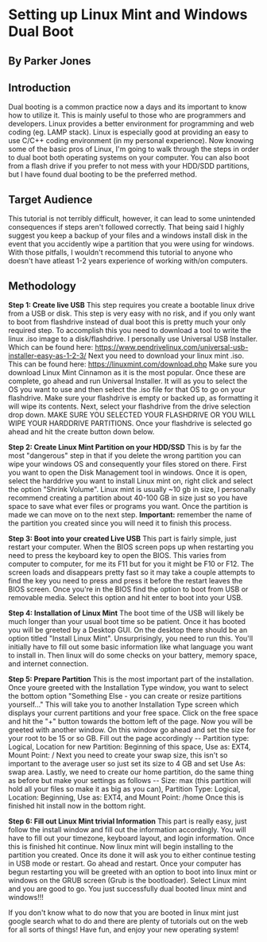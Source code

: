 # Setting up Linux Mint and Windows Dual Boot

## **By Parker Jones**

## Introduction
Dual booting is a common practice now a days and its important to know how to utilize it. This is mainly useful to those who are programmers and developers. Linux provides a better environment for programming and web coding (eg. LAMP stack). Linux is especially good at providing an easy to use C/C++ coding environment (in my personal experience). Now knowing some of the basic pros of Linux, I'm going to walk through the steps in order to dual boot both operating systems on your computer. You can also boot from a flash drive if you prefer to not mess with your HDD/SDD partitions, but I have found dual booting to be the preferred method. 

## Target Audience
This tutorial is not terribly difficult, however, it can lead to some unintended consequences if steps aren't followed correctly. That being said I highly suggest you keep a backup of your files and a windows install disk in the event that you accidently wipe a partition that you were using for windows. With those pitfalls, I wouldn't recommend this tutorial to anyone who doesn't have atleast 1-2 years experience of working with/on computers.

## Methodology
**Step 1: Create live USB**
This step requires you create a bootable linux drive from a USB or disk. This step is very easy with no risk, and if you only want to boot from flashdrive instead of dual boot this is pretty much your only required step. To accomplish this you need to download a tool to write the linux .iso image to a disk/flashdrive. I personally use Universal USB Installer. Which can be found here: https://www.pendrivelinux.com/universal-usb-installer-easy-as-1-2-3/ Next you need to download your linux mint .iso. This can be found here: https://linuxmint.com/download.php Make sure you download Linux Mint Cinnamon as it is the most popular. Once these are complete, go ahead and run Universal Installer. It will as you to select the OS you want to use and then select the .iso file for that OS to go on your flashdrive. Make sure your flashdrive is empty or backed up, as formatting it will wipe its contents. Next, select your flashdrive from the drive selection drop down. MAKE SURE YOU SELECTED YOUR FLASHDRIVE OR YOU WILL WIPE YOUR HARDDRIVE PARTITIONS. Once your flashdrive is selected go ahead and hit the create button down below.

**Step 2: Create Linux Mint Partition on your HDD/SSD**
This is by far the most "dangerous" step in that if you delete the wrong partition you can wipe your windows OS and consequently your files stored on there. First you want to open the Disk Management tool in windows. Once it is open, select the harddrive you want to install Linux mint on, right click and select the option "Shrink Volume". Linux mint is usually ~10 gb in size, I personally recommend creating a partition about 40-100 GB in size just so you have space to save what ever files or programs you want. Once the partition is made we can move on to the next step. **Important:** remember the name of the partition you created since you will need it to finish this process.

**Step 3: Boot into your created Live USB**
This part is fairly simple, just restart your computer. When the BIOS screen pops up when restarting you need to press the keyboard key to open the BIOS. This varies from computer to computer, for me its F11 but for you it might be F10 or F12. The screen loads and disappears pretty fast so it may take a couple attempts to find the key you need to press and press it before the restart leaves the BIOS screen. Once you're in the BIOS find the option to boot from USB or removable media. Select this option and hit enter to boot into your USB.

**Step 4: Installation of Linux Mint**
The boot time of the USB will likely be much longer than your usual boot time so be patient. Once it has booted you will be greeted by a Desktop GUI. On the desktop there should be an option titled "Install Linux Mint". Unsurprisingly, you need to run this. You'll initially have to fill out some basic information like what language you want to install in. Then linux will do some checks on your battery, memory space, and internet connection.

**Step 5: Prepare Partition**
This is the most important part of the installation. Once youre greeted with the Installation Type window, you want to select the bottom option "Something Else - you can create or resize partitions yourself..." This will take you to another Installation Type screen which displays your current partitions and your free space. Click on the free space and hit the "+" button towards the bottom left of the page. Now you will be greeted with another window. On this window go ahead and set the size for your root to be 15 or so GB. Fill out the page accordingly -- Partition type: Logical, Location for new Partition: Beginning of this space, Use as: EXT4, Mount Point: /
Next you need to create your swap size, this isn't so important to the average user so just set its size to 4 GB and set Use As: swap area. Lastly, we need to create our home partition, do the same thing as before but make your settings as follows -- Size: max (this partition will hold all your files so make it as big as you can), Partition Type: Logical, Location: Beginning, Use as: EXT4, and Mount Point: /home Once this is finished hit install now in the bottom right.

**Step 6: Fill out Linux Mint trivial Information**
This part is really easy, just follow the install window and fill out the information accordingly. You will have to fill out your timezone, keyboard layout, and login information. Once this is finished hit continue. Now linux mint will begin installing to the partition you created. Once its done it will ask you to either continue testing in USB mode or restart. Go ahead and restart. Once your computer has begun restarting you will be greeted with an option to boot into linux mint or windows on the GRUB screen (Grub is the bootloader). Select Linux mint and you are good to go. You just successfully dual booted linux mint and windows!!!

If you don't know what to do now that you are booted in linux mint just google search what to do and there are plenty of tutorials out on the web for all sorts of things! Have fun, and enjoy your new operating system!
